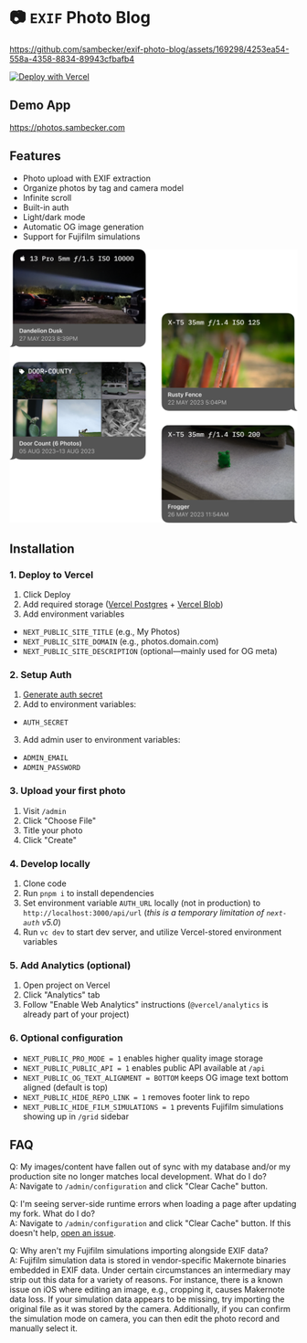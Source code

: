 # 📷 `EXIF` Photo Blog

https://github.com/sambecker/exif-photo-blog/assets/169298/4253ea54-558a-4358-8834-89943cfbafb4

[![Deploy with Vercel](https://vercel.com/button)](https://vercel.com/new/clone?demo-title=Photo+Blog&demo-description=Store+photos+with+original+camera+data&demo-url=https%3A%2F%2Fphotos.sambecker.com&demo-image=https%3A%2F%2Fphotos.sambecker.com%2Ftemplate-image-tight&project-name=Photo+Blog&repository-name=exif-photo-blog&repository-url=https%3A%2F%2Fgithub.com%2Fsambecker%2Fexif-photo-blog&from=templates&skippable-integrations=1&teamCreateStatus=hidden&stores=%5B%7B%22type%22%3A%22postgres%22%7D%2C%7B%22type%22%3A%22blob%22%7D%5D)

Demo App
-
https://photos.sambecker.com

Features
-
- Photo upload with EXIF extraction
- Organize photos by tag and camera model
- Infinite scroll
- Built-in auth
- Light/dark mode
- Automatic OG image generation
- Support for Fujifilm simulations

<img src="/readme/og-image-share.png" alt="OG Image Preview" width=600 />

Installation
-
### 1. Deploy to Vercel

1. Click Deploy
2. Add required storage ([Vercel Postgres](https://vercel.com/docs/storage/vercel-postgres) + [Vercel Blob](https://vercel.com/docs/storage/vercel-blob))
3. Add environment variables
- `NEXT_PUBLIC_SITE_TITLE` (e.g., My Photos)
- `NEXT_PUBLIC_SITE_DOMAIN` (e.g., photos.domain.com)
- `NEXT_PUBLIC_SITE_DESCRIPTION` (optional—mainly used for OG meta)

### 2. Setup Auth

1. [Generate auth secret](https://generate-secret.vercel.app/32)
2. Add to environment variables:
- `AUTH_SECRET`
3. Add admin user to environment variables:
- `ADMIN_EMAIL`
- `ADMIN_PASSWORD`


### 3. Upload your first photo
1. Visit `/admin`
2. Click "Choose File"
3. Title your photo
4. Click "Create"

### 4. Develop locally

1. Clone code
2. Run `pnpm i` to install dependencies
3. Set environment variable `AUTH_URL` locally (not in production) to `http://localhost:3000/api/url` (_this is a temporary limitation of `next-auth` v5.0_)
4. Run `vc dev` to start dev server, and utilize Vercel-stored environment variables

### 5. Add Analytics (optional)

1. Open project on Vercel
2. Click "Analytics" tab
3. Follow "Enable Web Analytics" instructions (`@vercel/analytics` is already part of your project)

### 6. Optional configuration

- `NEXT_PUBLIC_PRO_MODE = 1` enables higher quality image storage
- `NEXT_PUBLIC_PUBLIC_API = 1` enables public API available at `/api`
- `NEXT_PUBLIC_OG_TEXT_ALIGNMENT = BOTTOM` keeps OG image text bottom aligned (default is top)
- `NEXT_PUBLIC_HIDE_REPO_LINK = 1` removes footer link to repo
- `NEXT_PUBLIC_HIDE_FILM_SIMULATIONS = 1` prevents Fujifilm simulations showing up in `/grid` sidebar

FAQ
-
Q: My images/content have fallen out of sync with my database and/or my production site no longer matches local development. What do I do?<br />
A: Navigate to `/admin/configuration` and click "Clear Cache" button.

Q: I'm seeing server-side runtime errors when loading a page after updating my fork. What do I do?<br />
A: Navigate to `/admin/configuration` and click "Clear Cache" button. If this doesn't help, [open an issue](https://github.com/sambecker/exif-photo-blog/issues/new).

Q: Why aren't my Fujifilm simulations importing alongside EXIF data?<br />
A: Fujifilm simulation data is stored in vendor-specific Makernote binaries embedded in EXIF data. Under certain circumstances an intermediary may strip out this data for a variety of reasons. For instance, there is a known issue on iOS where editing an image, e.g., cropping it, causes Makernote data loss. If your simulation data appears to be missing, try importing the original file as it was stored by the camera. Additionally, if you can confirm the simulation mode on camera, you can then edit the photo record and manually select it.
